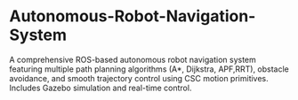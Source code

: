 # Autonomous-Robot-Navigation-System
A comprehensive ROS-based autonomous robot navigation system featuring multiple path planning algorithms (A*, Dijkstra, APF,RRT), obstacle avoidance, and smooth trajectory control using CSC motion primitives. Includes Gazebo simulation and real-time control.
